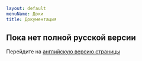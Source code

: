 ```yaml
layout: default
menuName: Доки
title: Документация
```
<!--config-->
## Пока нет полной русской версии

Перейдите на [английскую версию страницы](/en/docs)
